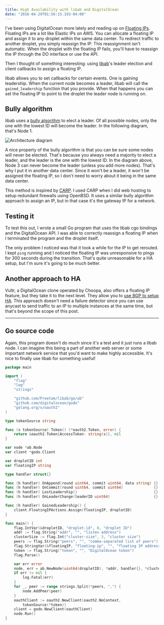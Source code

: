 ```yaml
---
title: High Availability with libab and DigitalOcean
date: "2016-04-29T01:56:15.193-04:00"
---
```


I've been using DigitalOcean more lately and reading up on [Floating IPs](https://www.digitalocean.com/company/blog/floating-ips-start-architecting-your-applications-for-high-availability/).
Floating IPs are a lot like Elastic IPs on AWS. You can allocate a floating IP and assign it to any
droplet within the same data center. To redirect traffic to another droplet, you simply reassign
the IP. This reassignment isn't automatic. When the droplet with the floating IP fails, you'll have
to reassign the IP through the DO interface or use the API.

Then I thought of something interesting: using [libab](https://github.com/Preetam/libab)'s leader
election and client callbacks to assign a floating IP.

libab allows you to set callbacks for certain events. One is gaining leadership. When the current
node becomes a leader, libab will call the `gained_leadership` function that you provide. When that
happens you can set the floating IP to point to the droplet the leader node is running on.

## Bully algorithm

libab uses a [bully algorithm](https://en.wikipedia.org/wiki/Bully_algorithm) to elect a leader.
Of all possible nodes, only the one with the lowest ID will become the leader. In the following
diagram, that's Node 1.

![Architecture diagram](/img/2016/04/do-ha.png)

A nice property of the bully algorithm is that you can be sure some nodes will never be elected.
That's because you always need a majority to elect a leader, and the leader is the one with the
lowest ID. In the diagram above, Node 3 can never become the leader (unless you add more nodes).
That's why I put it in another data center. Since it won't be a leader, it won't be assigned the
floating IP, so I don't need to worry about it being in the same data center.

This method is inspired by [CARP](https://en.wikipedia.org/wiki/Common_Address_Redundancy_Protocol).
I used CARP when I did web hosting to setup redundant firewalls using OpenBSD. It uses a similar
bully algorithm approach to assign an IP, but in that case it's the gateway IP for a network.

## Testing it

To test this out, I wrote a small Go program that uses the libab cgo bindings and the DigitalOcean
API. I was able to correctly reassign a floating IP when I terminated the program and the droplet
itself.

The only problem I noticed was that it took a while for the IP to get rerouted. I kept `ping`
running and I noticed the floating IP was unresponsive to pings for 300 seconds during the
transition. That's quite unreasonable for a HA setup, but I'm sure it's going to be much better.

## Another approach to HA

Vultr, a DigitalOcean clone operated by Choopa, also offers a floating IP feature, but they take it
to the next level. They allow you to [use BGP to setup HA](https://www.vultr.com/docs/high-availability-on-vultr-with-floating-ip-and-bgp).
This approach doesn't need a failure detector since you can use anycast to send traffic to an IP
to multiple instances at the same time, but that's beyond the scope of this post.

---

## Go source code

Again, this program doesn't do much since it's a test and it just runs a libab node. I can imagine
this being a part of another web server or some important network service that you'd want to make
highly accessible. It's nice to finally use libab for something useful!

```go
package main

import (
	"flag"
	"log"
	"strings"

	"github.com/Preetam/libab/go/ab"
	"github.com/digitalocean/godo"
	"golang.org/x/oauth2"
)

type tokenSource string

func (s tokenSource) Token() (*oauth2.Token, error) {
	return &oauth2.Token{AccessToken: string(s)}, nil
}

var node *ab.Node
var client *godo.Client

var dropletID int
var floatingIP string

type handler struct{}

func (h handler) OnAppend(round uint64, commit uint64, data string) {}
func (h handler) OnCommit(round uint64, commit uint64)              {}
func (h handler) LostLeadership()                                   {}
func (h handler) OnLeaderChange(leaderID uint64)                    {}

func (h handler) GainedLeadership() {
	client.FloatingIPActions.Assign(floatingIP, dropletID)
}

func main() {
	flag.IntVar(&dropletID, "droplet-id", 0, "droplet ID")
	addr := flag.String("addr", "", "listen address")
	clusterSize := flag.Int("cluster-size", 3, "cluster size")
	peers := flag.String("peers", "", "comma-separated list of peers")
	flag.StringVar(&floatingIP, "floating-ip", "", "floating IP address")
	token := flag.String("token", "", "DigitalOcean token")
	flag.Parse()

	var err error
	node, err = ab.NewNode(uint64(dropletID), *addr, handler{}, *clusterSize)
	if err != nil {
		log.Fatal(err)
	}
	for _, peer := range strings.Split(*peers, ",") {
		node.AddPeer(peer)
	}
	oauthClient := oauth2.NewClient(oauth2.NoContext,
		tokenSource(*token))
	client = godo.NewClient(oauthClient)
	node.Run()
}
```
